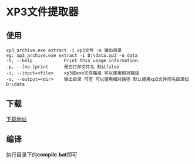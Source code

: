 # XP3文件提取器
## 使用
```
xp3_archive.exe extract -i xp3文件 -o 输出目录
eg: xp3_archive.exe extract -i D:\data.xp3 -o data
-h, --help            Print this usage information.
-p, --[no-]print      是否打印文件名 默认false
-i, --input=<file>    xp3或exe文件路径 可以使用相对路径
-o, --output=<dir>    输出目录 可空 可以使用相对路径 默认使用xp3文件同名目录如D:\data
```

## 下载
[下载地址](https://gitee.com/Montaro2017/xp3_archive/releases)
## 编译
执行目录下的**compile.bat**即可